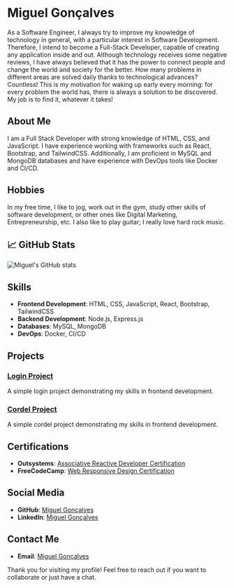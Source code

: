 # Miguel Gonçalves
As a Software Engineer, I always try to improve my knowledge of technology in general, with a particular interest in Software Development. Therefore, I intend to become a Full-Stack Developer, capable of creating any application inside and out. Although technology receives some negative reviews, I have always believed that it has the power to connect people and change the world and society for the better. How many problems in different areas are solved daily thanks to technological advances? Countless! This is my motivation for waking up early every morning: for every problem the world has, there is always a solution to be discovered. My job is to find it, whatever it takes!

## About Me
I am a Full Stack Developer with strong knowledge of HTML, CSS, and JavaScript. I have experience working with frameworks such as React, Bootstrap, and TailwindCSS. Additionally, I am proficient in MySQL and MongoDB databases and have experience with DevOps tools like Docker and CI/CD.

## Hobbies
In my free time, I like to jog, work out in the gym, study other skills of software development, or other ones like Digital Marketing, Entrepreneurship, etc. I also like to play guitar; I really love hard rock music.

## 📈 GitHub Stats

![Miguel's GitHub stats](https://github-readme-stats.vercel.app/api?username=miguelgoncalves2024&show_icons=true&theme=radical)

## Skills
- **Frontend Development**: HTML, CSS, JavaScript, React, Bootstrap, TailwindCSS
- **Backend Development**: Node.js, Express.js
- **Databases**: MySQL, MongoDB
- **DevOps**: Docker, CI/CD

## Projects
### [Login Project](https://miguelgoncalves2024.github.io/Projeto-Login/)
A simple login project demonstrating my skills in frontend development.

### [Cordel Project](https://miguelgoncalves2024.github.io/Projeto-Cordel/)
A simple cordel project demonstrating my skills in frontend development.

## Certifications
- **Outsystems**: [Associative Reactive Developer Certification](https://www.outsystems.com/profile/kp80hywywq/overview)
- **FreeCodeCamp**: [Web Responsive Design Certification](https://www.freecodecamp.org/certification/fcc6ac4beb5-c111-4e5c-aa39-55c7b6b70e2b/responsive-web-design)

## Social Media
- **GitHub**: [Miguel Gonçalves](https://github.com/miguelgoncalves2024)
- **LinkedIn**: [Miguel Gonçalves](https://www.linkedin.com/in/miguel-gon%C3%A7alves-087195169/)

## Contact Me
- **Email**: [Miguel Gonçalves](mailto:miguelgoncalves2024@hotmail.com)

Thank you for visiting my profile! Feel free to reach out if you want to collaborate or just have a chat.

